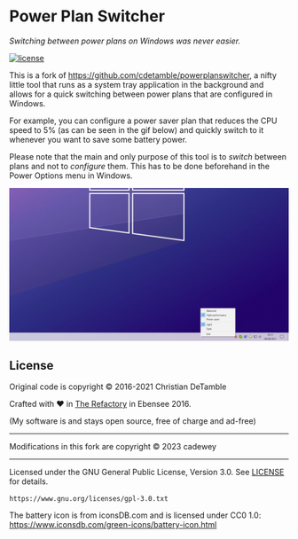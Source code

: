 # Power Plan Switcher

*Switching between power plans on Windows was never easier.*

[![license](https://img.shields.io/badge/license-GPL--3.0-2095ff.svg)](LICENSE.md)

This is a fork of https://github.com/cdetamble/powerplanswitcher, a nifty little tool that runs as a system tray application in the background and allows for a quick switching between power plans that are configured in Windows.

For example, you can configure a power saver plan that reduces the CPU speed to 5% (as can be seen in the gif below) and quickly switch to it whenever you want to save some battery power.

Please note that the main and only purpose of this tool is to *switch* between plans and not to *configure* them. This has to be done beforehand in the Power Options menu in Windows.

![](screenshot.png)

## License

Original code is copyright &copy; 2016-2021 Christian DeTamble

Crafted with &hearts; in <a href="http://goo.gl/KvKHze">The Refactory</a> in Ebensee 2016.

(My software is and stays open source, free of charge and ad-free)

***

Modifications in this fork are copyright &copy; 2023 cadewey

***

Licensed under the GNU General Public License, Version 3.0. See [LICENSE](LICENSE) for details.

    https://www.gnu.org/licenses/gpl-3.0.txt

The battery icon is from iconsDB.com and is licensed under CC0 1.0: https://www.iconsdb.com/green-icons/battery-icon.html

